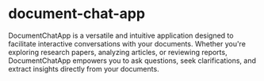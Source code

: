 # document-chat-app
DocumentChatApp is a versatile and intuitive application designed to facilitate interactive conversations with your documents. Whether you're exploring research papers, analyzing articles, or reviewing reports, DocumentChatApp empowers you to ask questions, seek clarifications, and extract insights directly from your documents.
